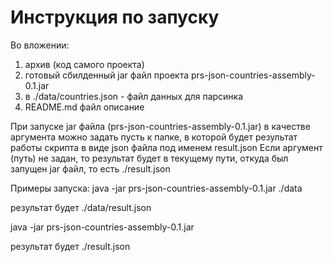 # Инструкция по запуску
Во вложении: 
1. архив (код самого проекта)
2. готовый сбилденный jar файл проекта  prs-json-countries-assembly-0.1.jar
3. в ./data/countries.json - файл данных для парсинка
4. README.md файл описание


При запуске jar файла (prs-json-countries-assembly-0.1.jar) в качестве аргумента можно задать пусть к папке, 
в которой будет результат работы скрипта в виде json файла под именем result.json 
Если аргумент (путь) не задан, то результат будет в текущему пути, откуда был запущен jar файл, то есть ./result.json 

Примеры запуска:
java -jar prs-json-countries-assembly-0.1.jar ./data 

результат будет ./data/result.json

java -jar prs-json-countries-assembly-0.1.jar 

результат будет ./result.json


